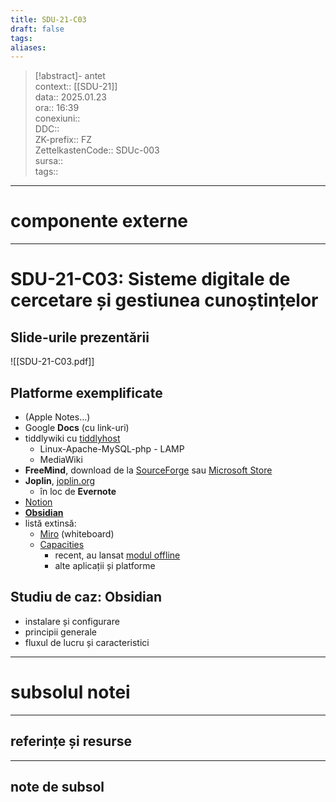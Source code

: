 ```yaml
---
title: SDU-21-C03
draft: false
tags: 
aliases: 
---
```

> [!abstract]- antet  
> context::  [[SDU-21]]   
> data:: 2025.01.23  
> ora:: 16:39  
> conexiuni::  
> DDC::  
> ZK-prefix::  FZ  
> ZettelkastenCode::  SDUc-003  
> sursa::  
> tags::  


---
# componente externe


---

# SDU-21-C03: Sisteme digitale de cercetare și gestiunea cunoștințelor

## Slide-urile prezentării

![[SDU-21-C03.pdf]]

## Platforme exemplificate
- (Apple Notes...)
- Google **Docs** (cu link-uri)
- tiddlywiki cu [tiddlyhost](https://opera.tiddlyhost.com/)
	- Linux-Apache-MySQL-php - LAMP
	- MediaWiki
- **FreeMind**, download de la [SourceForge](https://sourceforge.net/projects/freemind/) sau [Microsoft Store](https://apps.microsoft.com/detail/9nj0r2c43f8d?launch=true&mode=full&hl=en-us&gl=ro&ocid=bingwebsearch)
- **Joplin**, [joplin.org](https://joplinapp.org/)
	- în loc de **Evernote**
- [Notion](https://www.notion.com/)
- **[Obsidian](https://obsidian.md/)**
- listă extinsă:
	- [Miro](https://miro.com/) (whiteboard)
	- [Capacities](https://capacities.io/)
		- recent, au lansat [modul offline](https://docs.capacities.io/misc/offline-support)
		- alte aplicații și platforme
## Studiu de caz: Obsidian
- instalare și configurare
- principii generale
- fluxul de lucru și caracteristici


---
# subsolul notei
---
## referințe și resurse


---
## note de subsol  